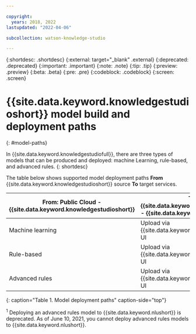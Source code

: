 ```yaml
---

copyright:
  years: 2018, 2022
lastupdated: "2022-04-06"

subcollection: watson-knowledge-studio

---
```


{:shortdesc: .shortdesc}
{:external: target="_blank" .external}
{:deprecated: .deprecated}
{:important: .important}
{:note: .note}
{:tip: .tip}
{:preview: .preview}
{:beta: .beta}
{:pre: .pre}
{:codeblock: .codeblock}
{:screen: .screen}

# {{site.data.keyword.knowledgestudioshort}} model build and deployment paths
{: #model-paths}

In {{site.data.keyword.knowledgestudiofull}}, there are three types of models that can be produced and deployed: machine Learning, rule-based, and advanced rules.
{: shortdesc}

The table below shows supported model deployment paths **From** {{site.data.keyword.knowledgestudioshort}} source **To** target services.

| From: Public Cloud - {{site.data.keyword.knowledgestudioshort}} | To: {{site.data.keyword.icp4dfull_notm}} - {{site.data.keyword.discoveryfull}} | To: Public Cloud - {{site.data.keyword.discoveryfull}} | To: Public Cloud - {{site.data.keyword.nlufull}} |
|------------|-------|-----------------|-----------------|
| Machine learning | Upload via {{site.data.keyword.discoveryshort}} UI | Upload via UI | Deploy via {{site.data.keyword.knowledgestudioshort}} UI |
| Rule-based | Upload via {{site.data.keyword.discoveryshort}} UI | Upload via UI | Deploy via {{site.data.keyword.knowledgestudioshort}} UI |
| Advanced rules | Upload via {{site.data.keyword.discoveryshort}} UI | Upload via UI | Deploy via API <sup>1</sup> |
{: caption="Table 1. Model deployment paths" caption-side="top"}

<sup>1</sup> Deploying an advanced rules model to {{site.data.keyword.nlushort}} is deprecated. As of June 10, 2021, you cannot deploy advanced rules models to {{site.data.keyword.nlushort}}.
